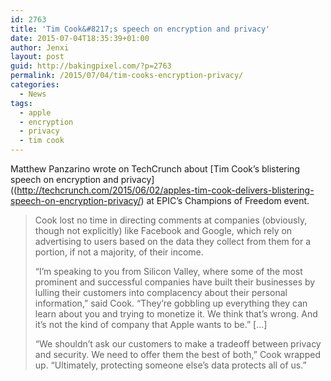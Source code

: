 ```yaml
---
id: 2763
title: 'Tim Cook&#8217;s speech on encryption and privacy'
date: 2015-07-04T18:35:39+01:00
author: Jenxi
layout: post
guid: http://bakingpixel.com/?p=2763
permalink: /2015/07/04/tim-cooks-encryption-privacy/
categories:
  - News
tags:
  - apple
  - encryption
  - privacy
  - tim cook
---
```

Matthew Panzarino wrote on TechCrunch about \[Tim Cook&#8217;s blistering speech on encryption and privacy\]((http://techcrunch.com/2015/06/02/apples-tim-cook-delivers-blistering-speech-on-encryption-privacy/) at EPIC’s Champions of Freedom event.

> Cook lost no time in directing comments at companies (obviously, though not explicitly) like Facebook and Google, which rely on advertising to users based on the data they collect from them for a portion, if not a majority, of their income.
> 
> “I’m speaking to you from Silicon Valley, where some of the most prominent and successful companies have built their businesses by lulling their customers into complacency about their personal information,” said Cook. “They’re gobbling up everything they can learn about you and trying to monetize it. We think that’s wrong. And it’s not the kind of company that Apple wants to be.” [&#8230;]
> 
> “We shouldn’t ask our customers to make a tradeoff between privacy and security. We need to offer them the best of both,” Cook wrapped up. “Ultimately, protecting someone else’s data protects all of us.”
